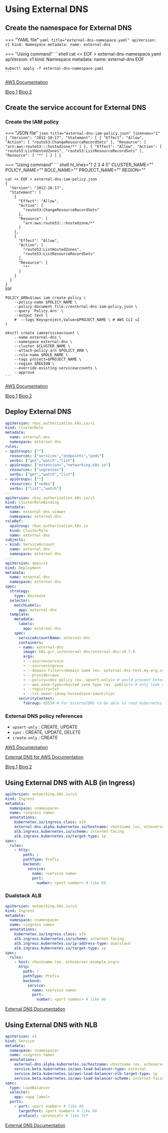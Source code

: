 # Using External DNS

## Create the namespace for External DNS

=== "YAML file"
    ``` yaml title="external-dns-namespace.yaml"
    apiVersion: v1
    kind: Namespace
    metadata:
      name: external-dns
    ```

=== "Using command"
    ```shell
    cat << EOF > external-dns-namespace.yaml
    apiVersion: v1
    kind: Namespace
    metadata:
      name: external-dns
    EOF

    kubectl apply -f external-dns-namespace.yaml
    ```

[AWS Documentation](https://aws.amazon.com/ko/premiumsupport/knowledge-center/eks-set-up-externaldns/)

[Blog 1](https://velog.io/@ironkey/AWS-EKS%EC%97%90%EC%84%9C-%EB%8F%99%EC%9E%91%EC%A4%91%EC%9D%B8-%EC%BB%A8%ED%85%8C%EC%9D%B4%EB%84%88%EC%97%90-External-DNS%EB%A1%9C-%EB%8F%84%EB%A9%94%EC%9D%B8-%EC%97%B0%EA%B2%B0%ED%95%98%EA%B8%B0#external-dns-1)
[Blog 2](https://nyyang.tistory.com/111)

## Create the service account for External DNS

### Create the IAM policy

=== "JSON file"
    ``` json title="external-dns-iam-policy.json" linenums="1"
    {
      "Version": "2012-10-17",
      "Statement": [
        {
          "Effect": "Allow",
          "Action": [
            "route53:ChangeResourceRecordSets"
          ],
          "Resource": [
            "arn:aws:route53:::hostedzone/*"
          ]
        },
        {
          "Effect": "Allow",
          "Action": [
            "route53:ListHostedZones",
            "route53:ListResourceRecordSets"
          ],
          "Resource": [
            "*"
          ]
        }
      ]
    }
    ```

=== "Using command"
    ``` shell hl_lines="1 2 3 4 5"
    CLUSTER_NAME="<cluster name>"
    POLICY_NAME="<policy name>"
    ROLE_NAME="<role name>"
    PROJECT_NAME="<project name>"
    REGION="<region>"

    cat << EOF > external-dns-iam-policy.json
    {
      "Version": "2012-10-17",
      "Statement": [
        {
          "Effect": "Allow",
          "Action": [
            "route53:ChangeResourceRecordSets"
          ],
          "Resource": [
            "arn:aws:route53:::hostedzone/*"
          ]
        },
        {
          "Effect": "Allow",
          "Action": [
            "route53:ListHostedZones",
            "route53:ListResourceRecordSets"
          ],
          "Resource": [
            "*"
          ]
        }
      ]
    }
    EOF

    POLICY_ARN=$(aws iam create-policy \
        --policy-name $POLICY_NAME \
        --policy-document file://external-dns-iam-policy.json \
        --query 'Policy.Arn' \
        --output text \
        #  --tags Key=project,Value=$PROJECT_NAME \ # AWS CLI v2
    )
    
    eksctl create iamserviceaccount \
        --name external-dns \
        --namespace external-dns \
        --cluster $CLUSTER_NAME \
        --attach-policy-arn $POLICY_ARN \
        --role-name $ROLE_NAME \
        --tags project=$PROJECT_NAME \
        --region $REGION \
        --override-existing-serviceaccounts \
        --approve
    ```

[AWS Documentation](https://aws.amazon.com/ko/premiumsupport/knowledge-center/eks-set-up-externaldns/)

[Blog 1](https://velog.io/@ironkey/AWS-EKS%EC%97%90%EC%84%9C-%EB%8F%99%EC%9E%91%EC%A4%91%EC%9D%B8-%EC%BB%A8%ED%85%8C%EC%9D%B4%EB%84%88%EC%97%90-External-DNS%EB%A1%9C-%EB%8F%84%EB%A9%94%EC%9D%B8-%EC%97%B0%EA%B2%B0%ED%95%98%EA%B8%B0#external-dns-1)
[Blog 2](https://nyyang.tistory.com/111)

## Deploy External DNS

``` yaml title="external-dns-deployment.yaml" linenums="1" hl_lines="54 56 57"
apiVersion: rbac.authorization.k8s.io/v1
kind: ClusterRole
metadata:
  name: external-dns
  namespace: external-dns
rules:
- apiGroups: [""]
  resources: ["services","endpoints","pods"]
  verbs: ["get","watch","list"]
- apiGroups: ["extensions","networking.k8s.io"]
  resources: ["ingresses"]
  verbs: ["get","watch","list"]
- apiGroups: [""]
  resources: ["nodes"]
  verbs: ["list","watch"]
---
apiVersion: rbac.authorization.k8s.io/v1
kind: ClusterRoleBinding
metadata:
  name: external-dns-viewer
  namespace: external-dns
roleRef:
  apiGroup: rbac.authorization.k8s.io
  kind: ClusterRole
  name: external-dns
subjects:
- kind: ServiceAccount
  name: external-dns
  namespace: external-dns
---
apiVersion: apps/v1
kind: Deployment
metadata:
  name: external-dns
  namespace: external-dns
spec:
  strategy:
    type: Recreate
  selector:
    matchLabels:
      app: external-dns
  template:
    metadata:
      labels:
        app: external-dns
    spec:
      serviceAccountName: external-dns
      containers:
      - name: external-dns
        image: k8s.gcr.io/external-dns/external-dns:v0.7.6
        args:
        - --source=service
        - --source=ingress
        - --domain-filter=<domain name (ex. external-dns-test.my-org.com)> # will make ExternalDNS see only the hosted zones matching provided domain, omit to process all available hosted zones
        - --provider=aws
        - --policy=<dns policy (ex. upsert-only)> # would prevent ExternalDNS from deleting any records, omit to enable full synchronization
        - --aws-zone-type=<hosted zone type (ex. public)> # only look at public hosted zones (valid values are public, private or no value for both)
        - --registry=txt
        - --txt-owner-id=my-hostedzone-identifier
      securityContext:
        fsGroup: 65534 # For ExternalDNS to be able to read Kubernetes and AWS token files
```

### External DNS policy references

- `upsert-only` : CREATE, UPDATE
- `sync` : CREATE, UPDATE, DELETE
- `create-only` : CREATE

[AWS Documentation](https://aws.amazon.com/ko/premiumsupport/knowledge-center/eks-set-up-externaldns/)

[External DNS for AWS Documentation](https://kubernetes-sigs.github.io/external-dns/v0.12.2/tutorials/aws/)

[Blog 1](https://velog.io/@ironkey/AWS-EKS%EC%97%90%EC%84%9C-%EB%8F%99%EC%9E%91%EC%A4%91%EC%9D%B8-%EC%BB%A8%ED%85%8C%EC%9D%B4%EB%84%88%EC%97%90-External-DNS%EB%A1%9C-%EB%8F%84%EB%A9%94%EC%9D%B8-%EC%97%B0%EA%B2%B0%ED%95%98%EA%B8%B0#external-dns-1)
[Blog 2](https://nyyang.tistory.com/111)

## Using External DNS with ALB (in Ingress)

``` yaml title="ingress.yaml" hl_lines="8" linenums="1"
apiVersion: networking.k8s.io/v1
kind: Ingress
metadata:
  namespace: <namespace>
  name: <ingress name>
  annotations:
    kubernetes.io/ingress.class: alb
    external-dns.alpha.kubernetes.io/hostname: <hostname (ex. echoserver.mycluster.example.org)>
    alb.ingress.kubernetes.io/scheme: internet-facing
    alb.ingress.kubernetes.io/target-type: ip
spec:
  rules:
    - http:
        path: /
        pathType: Prefix
        backend:
          service:
            name: <service name>
            port:
              number: <port number> # like 80
```

### Dualstack ALB

``` yaml title="ingress.yaml" hl_lines="9 13" linenums="1"
apiVersion: networking.k8s.io/v1
kind: Ingress
metadata:
  namespace: <namespace>
  name: <ingress name>
  annotations:
    kubernetes.io/ingress.class: alb
    alb.ingress.kubernetes.io/scheme: internet-facing
    alb.ingress.kubernetes.io/ip-address-type: dualstack
    alb.ingress.kubernetes.io/target-type: ip
spec:
  rules:
    - host: <hostname (ex. echoserver.example.org)>
      http:
        path: /
        pathType: Prefix
        backend:
          service:
            name: <service name>
            port:
              number: <port number> # like 80
```

[External DNS Documentation](https://kubernetes-sigs.github.io/external-dns/v0.12.2/tutorials/alb-ingress/)

## Using External DNS with NLB

``` yaml title="service.yaml" hl_lines="7" linenums="1"
apiVersion: v1
kind: Service
metadata:
  namespace: <namespace>
  name: <ingress name>
  annotations:
    external-dns.alpha.kubernetes.io/hostname: <hostname (ex. echoserver.example.org)>
    service.beta.kubernetes.io/aws-load-balancer-type: external
    service.beta.kubernetes.io/aws-load-balancer-nlb-target-type: ip
    service.beta.kubernetes.io/aws-load-balancer-scheme: internet-facing
spec:
  type: LoadBalancer
  selector:
    app: <app label>
  ports:
    - port: <port number> # like 80
      targetPort: <port number> # like 80
      protocol: <protocol> # like TCP
```

[External DNS Documentation](https://kubernetes-sigs.github.io/external-dns/v0.12.2/tutorials/aws/)